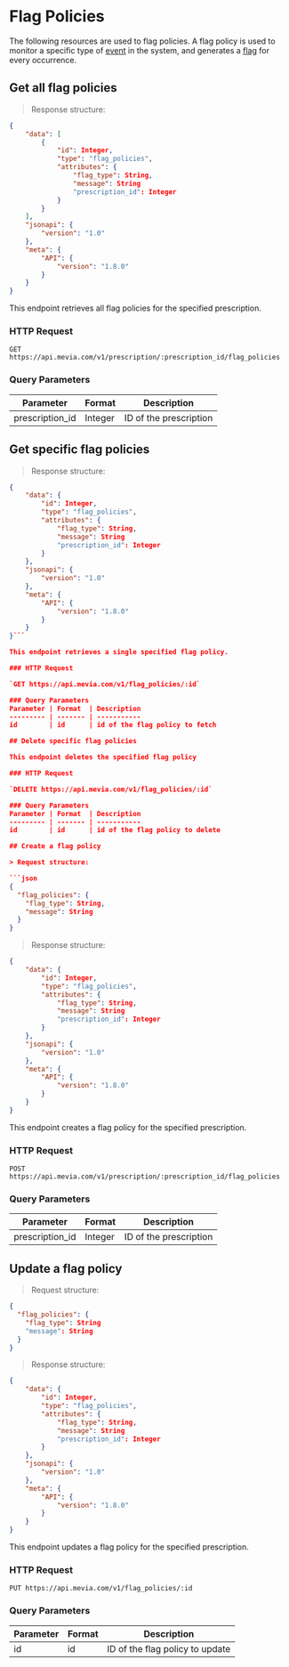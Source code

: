 # Flag Policies
The following resources are used to flag policies. A flag policy is used to monitor a specific type of <a href='/#flag-types'>event</a> in the system, and generates a <a href='#flags'>flag</a> for every occurrence.

## Get all flag policies

> Response structure:

```json
{
    "data": [
        {
            "id": Integer,
            "type": "flag_policies",
            "attributes": {
                "flag_type": String,
                "message": String
                "prescription_id": Integer
            }
        }
    ],
    "jsonapi": {
        "version": "1.0"
    },
    "meta": {
        "API": {
            "version": "1.8.0"
        }
    }
}
```

This endpoint retrieves all flag policies for the specified prescription.

### HTTP Request

`GET https://api.mevia.com/v1/prescription/:prescription_id/flag_policies`

### Query Parameters
Parameter       | Format    | Description
---------       | -------   | -----------
prescription_id | Integer   | ID of the prescription

## Get specific flag policies

> Response structure:

```json
{
    "data": {
        "id": Integer,
        "type": "flag_policies",
        "attributes": {
            "flag_type": String,
            "message": String
            "prescription_id": Integer
        }
    },
    "jsonapi": {
        "version": "1.0"
    },
    "meta": {
        "API": {
            "version": "1.8.0"
        }
    }
}```

This endpoint retrieves a single specified flag policy.

### HTTP Request

`GET https://api.mevia.com/v1/flag_policies/:id`

### Query Parameters
Parameter | Format  | Description
--------- | ------- | -----------
id        | id      | id of the flag policy to fetch

## Delete specific flag policies

This endpoint deletes the specified flag policy

### HTTP Request

`DELETE https://api.mevia.com/v1/flag_policies/:id`

### Query Parameters
Parameter | Format  | Description
--------- | ------- | -----------
id        | id      | id of the flag policy to delete

## Create a flag policy

> Request structure:

```json
{
  "flag_policies": {
    "flag_type": String,
    "message": String
  }
}
```

> Response structure:

```json
{
    "data": {
        "id": Integer,
        "type": "flag_policies",
        "attributes": {
            "flag_type": String,
            "message": String
            "prescription_id": Integer
        }
    },
    "jsonapi": {
        "version": "1.0"
    },
    "meta": {
        "API": {
            "version": "1.8.0"
        }
    }
}
```

This endpoint creates a flag policy for the specified prescription.

### HTTP Request

`POST https://api.mevia.com/v1/prescription/:prescription_id/flag_policies`

### Query Parameters
Parameter       | Format        | Description
---------       | -------       | -----------
prescription_id | Integer       | ID of the prescription

## Update a flag policy

> Request structure:

```json
{
  "flag_policies": {
    "flag_type": String
    "message": String
  }
}
```

> Response structure:

```json
{
    "data": {
        "id": Integer,
        "type": "flag_policies",
        "attributes": {
            "flag_type": String,
            "message": String
            "prescription_id": Integer
        }
    },
    "jsonapi": {
        "version": "1.0"
    },
    "meta": {
        "API": {
            "version": "1.8.0"
        }
    }
}
```

This endpoint updates a flag policy for the specified prescription.

### HTTP Request

`PUT https://api.mevia.com/v1/flag_policies/:id`

### Query Parameters
Parameter | Format  | Description
--------- | ------- | -----------
id        | id      | ID of the flag policy to update